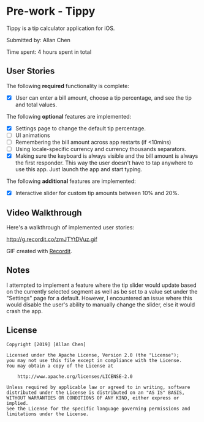 # Pre-work - Tippy

Tippy is a tip calculator application for iOS.

Submitted by: Allan Chen

Time spent: 4 hours spent in total

## User Stories

The following **required** functionality is complete:

* [x] User can enter a bill amount, choose a tip percentage, and see the tip and total values.

The following **optional** features are implemented:
* [x] Settings page to change the default tip percentage.
* [ ] UI animations
* [ ] Remembering the bill amount across app restarts (if <10mins)
* [ ] Using locale-specific currency and currency thousands separators.
* [x] Making sure the keyboard is always visible and the bill amount is always the first responder. This way the user doesn't have to tap anywhere to use this app. Just launch the app and start typing.

The following **additional** features are implemented:

- [x] Interactive slider for custom tip amounts between 10% and 20%.

## Video Walkthrough 

Here's a walkthrough of implemented user stories:

http://g.recordit.co/zmJTYtDVuz.gif

GIF created with [Recordit](https://recordit.co).

## Notes

I attempted to implement a feature where the tip slider would update based on the currently selected segment as well as be set to a value set under the "Settings" page for a default. However, I encountered an issue where this would disable the user's ability to manually change the slider, else it would crash the app.

## License

    Copyright [2019] [Allan Chen]

    Licensed under the Apache License, Version 2.0 (the "License");
    you may not use this file except in compliance with the License.
    You may obtain a copy of the License at

        http://www.apache.org/licenses/LICENSE-2.0

    Unless required by applicable law or agreed to in writing, software
    distributed under the License is distributed on an "AS IS" BASIS,
    WITHOUT WARRANTIES OR CONDITIONS OF ANY KIND, either express or implied.
    See the License for the specific language governing permissions and
    limitations under the License.
